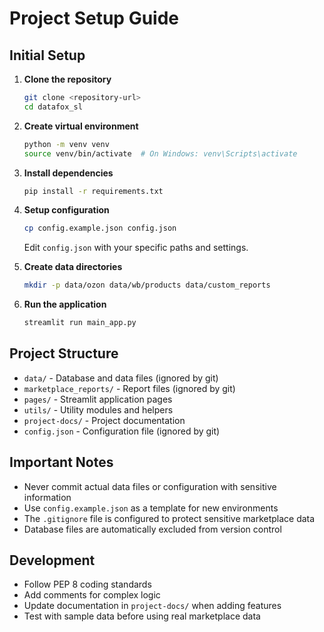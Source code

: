 # Project Setup Guide

## Initial Setup

1. **Clone the repository**
   ```bash
   git clone <repository-url>
   cd datafox_sl
   ```

2. **Create virtual environment**
   ```bash
   python -m venv venv
   source venv/bin/activate  # On Windows: venv\Scripts\activate
   ```

3. **Install dependencies**
   ```bash
   pip install -r requirements.txt
   ```

4. **Setup configuration**
   ```bash
   cp config.example.json config.json
   ```
   Edit `config.json` with your specific paths and settings.

5. **Create data directories**
   ```bash
   mkdir -p data/ozon data/wb/products data/custom_reports
   ```

6. **Run the application**
   ```bash
   streamlit run main_app.py
   ```

## Project Structure

- `data/` - Database and data files (ignored by git)
- `marketplace_reports/` - Report files (ignored by git)
- `pages/` - Streamlit application pages
- `utils/` - Utility modules and helpers
- `project-docs/` - Project documentation
- `config.json` - Configuration file (ignored by git)

## Important Notes

- Never commit actual data files or configuration with sensitive information
- Use `config.example.json` as a template for new environments
- The `.gitignore` file is configured to protect sensitive marketplace data
- Database files are automatically excluded from version control

## Development

- Follow PEP 8 coding standards
- Add comments for complex logic
- Update documentation in `project-docs/` when adding features
- Test with sample data before using real marketplace data 